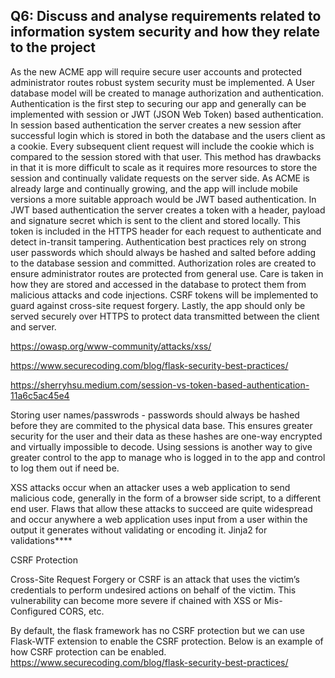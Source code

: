 ## Q6: Discuss and analyse requirements related to information system security and how they relate to the project

As the new ACME app will require secure user accounts and protected administrator routes robust system security must be implemented. A User database model will be created to manage authorization and authentication. Authentication is the first step to securing our app and generally can be implemented with session or JWT (JSON Web Token) based authentication. In session based authentication the server creates a new session after successful login which is stored in both the database and the users client as a cookie. Every subsequent client request will include the cookie which is compared to the session stored with that user. This method has drawbacks in that it is more difficult to scale as it requires more resources to store the session and continually validate requests on the server side. As ACME is already large and continually growing, and the app will include mobile versions a more suitable approach would be JWT based authentication. In JWT based authentication the server creates a token with a header, payload and signature secret which is sent to the client and stored locally. This token is included in the HTTPS header for each request to authenticate and detect in-transit tampering. Authentication best practices rely on strong user passwords which should always be hashed and salted before adding to the database session and committed. Authorization roles are created to ensure administrator routes are protected from general use. Care is taken in how they are stored and accessed in the database to protect them from malicious attacks and code injections. CSRF tokens will be implemented to guard against cross-site request forgery. Lastly, the app should only be served securely over HTTPS to protect data transmitted between the client and server.  


https://owasp.org/www-community/attacks/xss/

https://www.securecoding.com/blog/flask-security-best-practices/

https://sherryhsu.medium.com/session-vs-token-based-authentication-11a6c5ac45e4


Storing user names/passwrods - passwords should always be hashed before they are commited to the physical data base. This ensures greater security for the user and their data as these hashes are one-way encrypted and virtually impossible to decode. Using sessions is another way to give greater control to the app to manage who is logged in to the app and control to log them out if need be. 




 XSS attacks occur when an attacker uses a web application to send malicious code, generally in the form of a browser side script, to a different end user. Flaws that allow these attacks to succeed are quite widespread and occur anywhere a web application uses input from a user within the output it generates without validating or encoding it. Jinja2 for validations****


 CSRF Protection
 
Cross-Site Request Forgery or CSRF is an attack that uses the victim’s credentials to perform undesired actions on behalf of the victim. This vulnerability can become more severe if chained with XSS or Mis-Configured CORS, etc.
 
 
By default, the flask framework has no CSRF protection but we can use Flask-WTF extension to enable the CSRF protection. Below is an example of how CSRF protection can be enabled.
https://www.securecoding.com/blog/flask-security-best-practices/
